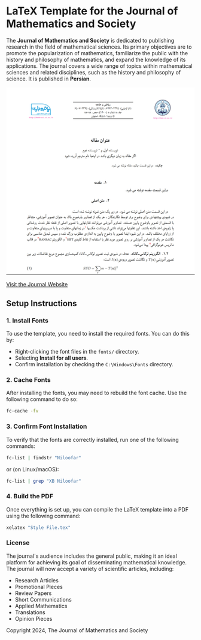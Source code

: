 # LaTeX Template for the Journal of Mathematics and Society

The **Journal of Mathematics and Society** is dedicated to publishing research in the field of mathematical sciences. Its primary objectives are to promote the popularization of mathematics, familiarize the public with the history and philosophy of mathematics, and expand the knowledge of its applications. The journal covers a wide range of topics within mathematical sciences and related disciplines, such as the history and philosophy of science. It is published in **Persian**.

![LaTeX Template for the Journal of Mathematics and Society](demo.jpg)

[Visit the Journal Website](https://math-sci.ui.ac.ir/?lang=en)

## Setup Instructions

### 1. **Install Fonts**

To use the template, you need to install the required fonts. You can do this by:

- Right-clicking the font files in the `fonts/` directory.
- Selecting **Install for all users**.
- Confirm installation by checking the `C:\Windows\Fonts` directory.

### 2. **Cache Fonts**

After installing the fonts, you may need to rebuild the font cache. Use the following command to do so:

```bash
fc-cache -fv
```

### 3. **Confirm Font Installation**

To verify that the fonts are correctly installed, run one of the following commands:

```bash
fc-list | findstr "Niloofar"
```

or (on Linux/macOS):

```bash
fc-list | grep "XB Niloofar"
```

### 4. **Build the PDF**

Once everything is set up, you can compile the LaTeX template into a PDF using the following command:

```bash
xelatex "Style File.tex"
```

### License

The journal's audience includes the general public, making it an ideal platform for achieving its goal of disseminating mathematical knowledge. The journal will now accept a variety of scientific articles, including:

- Research Articles
- Promotional Pieces
- Review Papers
- Short Communications
- Applied Mathematics
- Translations
- Opinion Pieces

Copyright 2024, The Journal of Mathematics and Society
